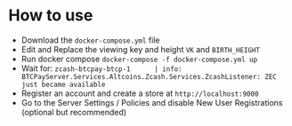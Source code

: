 # How to use

- Download the `docker-compose.yml` file
- Edit and Replace the viewing key and height `VK` and `BIRTH_HEIGHT`
- Run docker compose
  ```docker-compose -f docker-compose.yml up```
- Wait for:
 ```zcash-btcpay-btcp-1      | info: BTCPayServer.Services.Altcoins.Zcash.Services.ZcashListener: ZEC just became available```
- Register an account and create a store at `http://localhost:9000`
- Go to the Server Settings / Policies and disable New User Registrations (optional but recommended)
